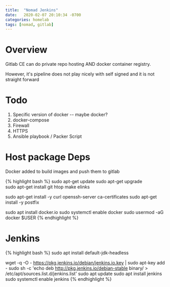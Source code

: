```yaml
---
title:  "Nomad Jenkins"
date:   2020-02-07 20:10:34 -0700
categories: homelab
tags: [nomad, gitlab]
---
```

# Overview

Gitlab CE can do private repo hosting AND docker container registry.

However, it's pipeline does not play nicely with self signed and it is not straight forward

# Todo 

1. Specific version of docker -- maybe docker?
2. docker-compose
3. Firewall
4. HTTPS
5. Ansible playbook / Packer Script

# Host package Deps

Docker added to build images and push them to gitlab

{% highlight bash %}
sudo apt-get update
sudo apt-get upgrade    
sudo apt-get install git htop make elinks 

sudo apt-get install -y curl openssh-server ca-certificates
sudo apt-get install -y postfix

sudo apt install docker.io
sudo systemctl enable docker
sudo usermod -aG docker $USER
{% endhighlight %}

# Jenkins

{% highlight bash %}
sudo apt install default-jdk-headless

wget -q -O - https://pkg.jenkins.io/debian/jenkins.io.key | sudo apt-key add -
sudo sh -c 'echo deb http://pkg.jenkins.io/debian-stable binary/ > /etc/apt/sources.list.d/jenkins.list'
sudo apt update
sudo apt install jenkins
sudo systemctl enable jenkins
{% endhighlight %}